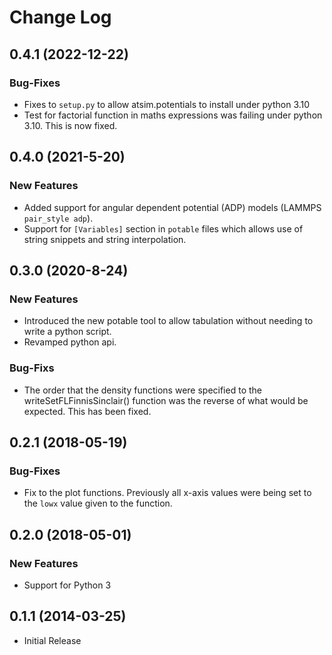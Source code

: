 # Change Log

## 0.4.1 (2022-12-22)

### Bug-Fixes

* Fixes to ``setup.py`` to allow atsim.potentials to install under python 3.10
* Test for factorial function in maths expressions was failing under python 3.10. This is now fixed.

## 0.4.0 (2021-5-20)

### New Features

* Added support for angular dependent potential (ADP) models (LAMMPS `pair_style adp`).
* Support for `[Variables]` section in `potable` files which allows use of string snippets and string interpolation.

## 0.3.0 (2020-8-24)
### New Features

* Introduced the new potable tool to allow tabulation without needing to write a python script.
* Revamped python api.

### Bug-Fixs

* The order that the density functions were specified to the writeSetFLFinnisSinclair() function was the reverse of what would be expected. This has been fixed.

## 0.2.1 (2018-05-19)
### Bug-Fixes

* Fix to the plot functions. Previously all x-axis values were being set to the `lowx` value given to the function.

## 0.2.0 (2018-05-01)
### New Features

* Support for Python 3

## 0.1.1 (2014-03-25)

* Initial Release
